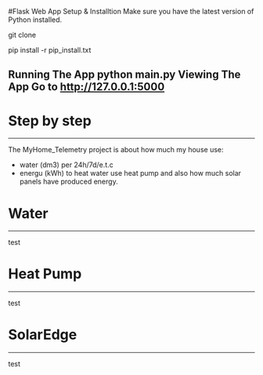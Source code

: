 #Flask Web App Setup & Installtion Make sure you have the latest version of Python installed.

git clone

pip install -r pip_install.txt

Running The App python main.py
Viewing The App Go to http://127.0.0.1:5000
-----------------------------------------------------------
# Step by step
-----------------------------------------------------------
The MyHome_Telemetry project is about how much my house use: 
- water (dm3) per 24h/7d/e.t.c
- energu (kWh) to heat water use heat pump
and also how much solar panels have produced energy.

# Water
-----------------------------------------------------------
test
# Heat Pump 
-----------------------------------------------------------
test
# SolarEdge
-----------------------------------------------------------
test
